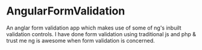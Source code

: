 # AngularFormValidation
An anglar form validation app which makes use of some of ng's inbuilt validation controls. I have done form validation using traditional js and php &amp; trust me ng is awesome when form validation is concerned.
